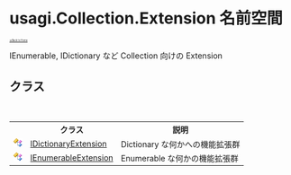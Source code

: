 # usagi.Collection.Extension 名前空間

<div style="font-size:30%"><a href="https://github.com/usagi/usagi.cs/blob/master/docs/Home.md">≪Back to Home</a></div> 

IEnumerable, IDictionary など Collection 向けの Extension


## クラス
&nbsp;<table><tr><th></th><th>クラス</th><th>説明</th></tr><tr><td>![Public クラス](media/pubclass.gif "Public クラス")</td><td><a href="T_usagi_Collection_Extension_IDictionaryExtension.md">IDictionaryExtension</a></td><td>
Dictionary な何かへの機能拡張群</td></tr><tr><td>![Public クラス](media/pubclass.gif "Public クラス")</td><td><a href="T_usagi_Collection_Extension_IEnumerableExtension.md">IEnumerableExtension</a></td><td>
Enumerable な何かの機能拡張群</td></tr></table>&nbsp;
